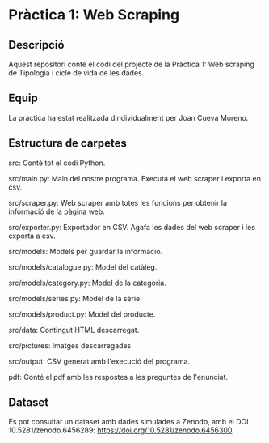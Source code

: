 # Pràctica 1: Web Scraping 

## Descripció

Aquest repositori conté el codi del projecte de la Pràctica 1: Web scraping de Tipología i cicle de vida de les dades.

## Equip

La pràctica ha estat realitzada dindividualment per Joan Cueva Moreno.

## Estructura de carpetes

src: Conté tot el codi Python.

src/main.py: Main del nostre programa. Executa el web scraper i exporta en csv.

src/scraper.py: Web scraper amb totes les funcions per obtenir la informació de la pàgina web.

src/exporter.py: Exportador en CSV. Agafa les dades del web scraper i les exporta a csv.

src/models: Models per guardar la informació.

src/models/catalogue.py: Model del catàleg.

src/models/category.py: Model de la categoria.

src/models/series.py: Model de la sèrie.

src/models/product.py: Model del producte.

src/data: Contingut HTML descarregat.

src/pictures: Imatges descarregades.

src/output: CSV generat amb l'execució del programa.

pdf: Conté el pdf amb les respostes a les preguntes de l'enunciat.

## Dataset

Es pot consultar un dataset amb dades simulades a Zenodo, amb el DOI 10.5281/zenodo.6456289:
https://doi.org/10.5281/zenodo.6456300
